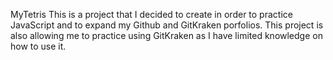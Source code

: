 MyTetris
This is a project that I decided to create in order to practice JavaScript and to expand my Github and GitKraken porfolios.
This project is also allowing me to practice using GitKraken as I have limited knowledge on how to use it.